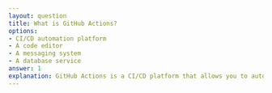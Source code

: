 ```yaml
---
layout: question
title: What is GitHub Actions?
options:
- CI/CD automation platform
- A code editor
- A messaging system
- A database service
answer: 1
explanation: GitHub Actions is a CI/CD platform that allows you to automate workflows, including building, testing, and deploying code directly from your GitHub repository.
---
```

